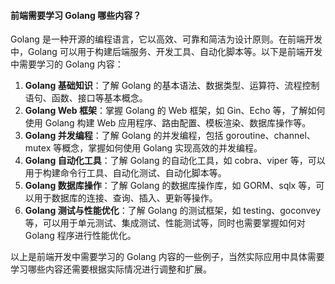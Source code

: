 <!--
 * @Author: Shu Binqi
 * @Date: 2023-03-18 14:34:40
 * @LastEditors: Shu Binqi
 * @LastEditTime: 2023-03-18 14:35:03
 * @Description: Golang
 * @Version: 1.0.0
 * @FilePath: \interviewQuestions\扩展知识\Golang.md
-->

#### 前端需要学习 Golang 哪些内容？

Golang 是一种开源的编程语言，它以高效、可靠和简洁为设计原则。在前端开发中，Golang 可以用于构建后端服务、开发工具、自动化脚本等。以下是前端开发中需要学习的 Golang 内容：

1. **Golang 基础知识**：了解 Golang 的基本语法、数据类型、运算符、流程控制语句、函数、接口等基本概念。
1. **Golang Web 框架**：掌握 Golang 的 Web 框架，如 Gin、Echo 等，了解如何使用 Golang 构建 Web 应用程序、路由配置、模板渲染、数据库操作等。
1. **Golang 并发编程**：了解 Golang 的并发编程，包括 goroutine、channel、mutex 等概念，掌握如何使用 Golang 实现高效的并发编程。
1. **Golang 自动化工具**：了解 Golang 的自动化工具，如 cobra、viper 等，可以用于构建命令行工具、自动化测试、自动化脚本等。
1. **Golang 数据库操作**：了解 Golang 的数据库操作库，如 GORM、sqlx 等，可以用于数据库的连接、查询、插入、更新等操作。
1. **Golang 测试与性能优化**：了解 Golang 的测试框架，如 testing、goconvey 等，可以用于单元测试、集成测试、性能测试等，同时也需要掌握如何对 Golang 程序进行性能优化。

以上是前端开发中需要学习的 Golang 内容的一些例子，当然实际应用中具体需要学习哪些内容还需要根据实际情况进行调整和扩展。
